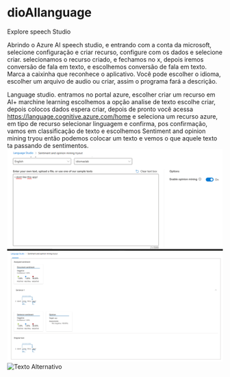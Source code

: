 # dioAIlanguage

Explore speech Studio

Abrindo o Azure AI speech studio, e entrando com a conta da microsoft, selecione configuração e criar recurso, configure com os dados e selecione criar.
selecionamos o recurso criado, e fechamos no x, depois iremos conversão de fala em texto, e escolhemos conversão de fala em texto. Marca a caixinha que reconhece o aplicativo.
Você pode escolher o idioma, escolher um arquivo de audio ou criar, assim o programa fará a descrição.

Language studio.
 entramos no portal azure, escolher criar um recurso em AI+ marchine learning escolhemos a opção analise de texto escolhe criar, depois colocos dados espera criar, depois de pronto você acessa https://language.cognitive.azure.com/home e seleciona um recurso azure, em tipo de recurso selecionar linguagem  e confirma, pos confirmação, vamos em classificação de texto e escolhemos Sentiment and opinion mining tryou então podemos colocar um texto e vemos o que aquele texto ta passando de sentimentos.
<img src="inputs/Captura de tela 2024-04-03 175841.png" alt="Texto Alternativo">
<img src="inputs/Captura de tela 2024-04-03 180106.png" alt="Texto Alternativo">
<img src="URL_da_Imagem" alt="Texto Alternativo">
